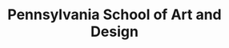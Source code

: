 ---
layout: repo
title: "Pennsylvania School of Art and Design"
id: 13976
permalink: repos/13976/
---